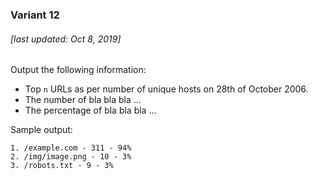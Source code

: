 ### Variant 12

###### [last updated: Oct 8, 2019]

Output the following information:
* Top `n` URLs as per number of unique hosts on 28th of October 2006.
* The number of bla bla bla ...
* The percentage of bla bla bla ...

Sample output:

```
1. /example.com - 311 - 94%
2. /img/image.png - 10 - 3%
3. /robots.txt - 9 - 3%
```

